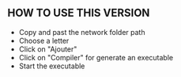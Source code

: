 ## HOW TO USE THIS VERSION
- Copy and past the network folder path
- Choose a letter
- Click on "Ajouter" 
- Click on "Compiler" for generate an executable
- Start the executable